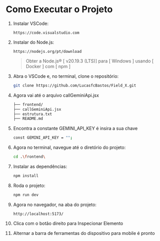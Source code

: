# Como Executar o Projeto

1. Instalar VSCode:

   ```url
   https://code.visualstudio.com
   ```

2. Instalar do Node.js:

   ```url
   https://nodejs.org/pt/download
   ```

    > Obter a Node.js® [ v20.19.3 (LTS)] para [ Windows ] usando [ Docker ] com [ npm ]

3. Abra o VSCode e, no terminal, clone o repositório:

   ```bash
   git clone https://github.com/LucasfcBastos/Field_X.git
   ```

4. Agora vai até o arquivo callGeminiApi.jsx

   ```bash
   ├── frontend/
   ├── callGeminiApi.jsx
   ├── estrutura.txt
   ├── README.md
   ```

5. Encontra a constante GEMINI_API_KEY é insira a sua chave

   ```bash
   const GEMINI_API_KEY = "";
   ```

6. Agora no terminal, navegue até o diretório do projeto:

   ```bash
   cd .\frontend\
   ```

7. Instalar as dependências:

   ```bash
   npm install
   ```

8. Roda o projeto:

   ```bash
   npm run dev
   ```

9. Agora no navegador, na aba do projeto:

   ```url
   http://localhost:5173/
   ```

10. Clica com o botão direito para Inspecionar Elemento
    
11. Alternar a barra de ferramentas do dispositivo para mobile é pronto
